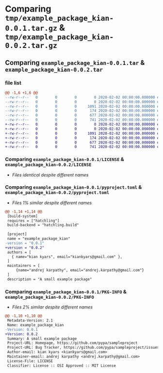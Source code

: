 # Comparing `tmp/example_package_kian-0.0.1.tar.gz` & `tmp/example_package_kian-0.0.2.tar.gz`

## Comparing `example_package_kian-0.0.1.tar` & `example_package_kian-0.0.2.tar`

### file list

```diff
@@ -1,6 +1,6 @@
--rw-r--r--   0        0        0        0 2020-02-02 00:00:00.000000 example_package_kian-0.0.1/src/example_package_kian/__init__.py
--rw-r--r--   0        0        0        0 2020-02-02 00:00:00.000000 example_package_kian-0.0.1/src/example_package_kian/example.py
--rw-r--r--   0        0        0     1091 2020-02-02 00:00:00.000000 example_package_kian-0.0.1/LICENSE
--rw-r--r--   0        0        0      174 2020-02-02 00:00:00.000000 example_package_kian-0.0.1/README.md
--rw-r--r--   0        0        0      677 2020-02-02 00:00:00.000000 example_package_kian-0.0.1/pyproject.toml
--rw-r--r--   0        0        0      741 2020-02-02 00:00:00.000000 example_package_kian-0.0.1/PKG-INFO
+-rw-r--r--   0        0        0        0 2020-02-02 00:00:00.000000 example_package_kian-0.0.2/src/example_package_kian/__init__.py
+-rw-r--r--   0        0        0        0 2020-02-02 00:00:00.000000 example_package_kian-0.0.2/src/example_package_kian/example.py
+-rw-r--r--   0        0        0     1091 2020-02-02 00:00:00.000000 example_package_kian-0.0.2/LICENSE
+-rw-r--r--   0        0        0      174 2020-02-02 00:00:00.000000 example_package_kian-0.0.2/README.md
+-rw-r--r--   0        0        0      677 2020-02-02 00:00:00.000000 example_package_kian-0.0.2/pyproject.toml
+-rw-r--r--   0        0        0      741 2020-02-02 00:00:00.000000 example_package_kian-0.0.2/PKG-INFO
```

### Comparing `example_package_kian-0.0.1/LICENSE` & `example_package_kian-0.0.2/LICENSE`

 * *Files identical despite different names*

### Comparing `example_package_kian-0.0.1/pyproject.toml` & `example_package_kian-0.0.2/pyproject.toml`

 * *Files 1% similar despite different names*

```diff
@@ -1,14 +1,14 @@
 [build-system]
 requires = ["hatchling"]
 build-backend = "hatchling.build"
 
 [project]
 name = "example_package_kian"
-version = "0.0.1"
+version = "0.0.2"
 authors = [
   { name="kian kyars", email="kiankyars@gmail.com" },
 ]
 maintainers = [
     {name="andrej karpathy", email="andrej.karpathy@gmail.com"}
 ]
 description = "A small example package"
```

### Comparing `example_package_kian-0.0.1/PKG-INFO` & `example_package_kian-0.0.2/PKG-INFO`

 * *Files 2% similar despite different names*

```diff
@@ -1,10 +1,10 @@
 Metadata-Version: 2.1
 Name: example_package_kian
-Version: 0.0.1
+Version: 0.0.2
 Summary: A small example package
 Project-URL: Homepage, https://github.com/pypa/sampleproject
 Project-URL: Bug Tracker, https://github.com/pypa/sampleproject/issues
 Author-email: kian kyars <kiankyars@gmail.com>
 Maintainer-email: andrej karpathy <andrej.karpathy@gmail.com>
 License-File: LICENSE
 Classifier: License :: OSI Approved :: MIT License
```

